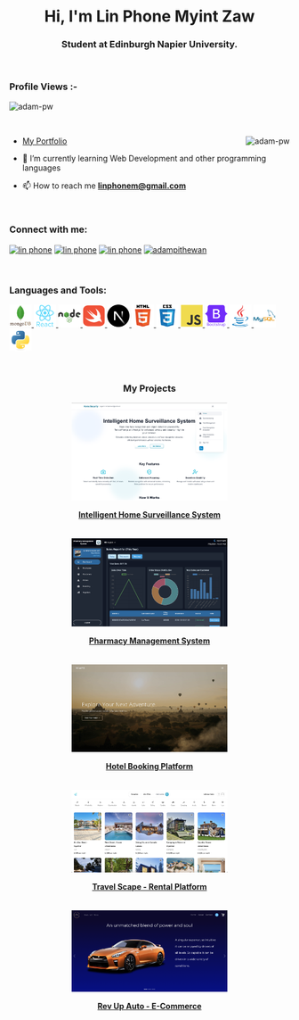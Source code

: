 <h1 align="center">Hi, I'm Lin Phone Myint Zaw</h1>
<h3 align="center">Student at Edinburgh Napier University.</h3>

<br>

<p align="right"> <h3>Profile Views :-</h3> <img src="https://komarev.com/ghpvc/?username=adam-pw&label=Profile%20views&color=0e75b6&style=flat"
    alt="adam-pw" /> 
  </p>

<br>

<p><img align="right" src="https://github.com/Adam-pw/Adam-pw/blob/main/animation_500_kxa883sd.gif" alt="adam-pw" /></p>

- <a href="https://lpmz-portfolio.vercel.app/">My Portfolio</a>

- 🌱 I’m currently learning Web Development and other programming languages

- 📫 How to reach me **linphonem@gmail.com**

<br>

<h3 align="left">Connect with me:</h3>
<p align="left">
  <a href="#" target="blank"><img align="center"
      src="https://raw.githubusercontent.com/rahuldkjain/github-profile-readme-generator/master/src/images/icons/Social/linked-in-alt.svg"
      alt="lin phone" height="30" width="40" /></a>
  <a href="https://www.facebook.com/linphone.myintzaw?mibextid=LQQJ4d" target="blank"><img align="center"
      src="https://raw.githubusercontent.com/rahuldkjain/github-profile-readme-generator/master/src/images/icons/Social/facebook.svg"
      alt="lin phone" height="30" width="40" /></a>
  <a href="https://www.instagram.com/linphonemyintzaw/?igshid=NzZlODBkYWE4Ng%3D%3D&utm_source=qr" target="blank"><img align="center"
      src="https://raw.githubusercontent.com/rahuldkjain/github-profile-readme-generator/master/src/images/icons/Social/instagram.svg"
      alt="lin phone" height="30" width="40" /></a>
 <a href="https://twitter.com/iamlinphone" target="blank"><img align="center"
      src="https://raw.githubusercontent.com/rahuldkjain/github-profile-readme-generator/master/src/images/icons/Social/twitter.svg"
      alt="adampithewan" height="30" width="40" /></a>
</p>

<br>

<h3 align="left">Languages and Tools:</h3>
    <p align="left">
        <!-- Web Frameworks -->
        <a href="https://mongodb.com" target="_blank" rel="noreferrer">
            <img src="https://raw.githubusercontent.com/devicons/devicon/55609aa5bd817ff167afce0d965585c92040787a/icons/mongodb/mongodb-original-wordmark.svg"
                alt="mongodb" width="40" height="40" />
        </a>
        <a href="https://reactjs.org/" target="_blank" rel="noreferrer"> <img
                src="https://raw.githubusercontent.com/devicons/devicon/master/icons/react/react-original-wordmark.svg"
                alt="react" width="40" height="40" />
        </a>
        <a href="https://nodejs.org" target="_blank" rel="noreferrer"> <img
                src="https://raw.githubusercontent.com/devicons/devicon/master/icons/nodejs/nodejs-original-wordmark.svg"
                alt="nodejs" width="40" height="40" />
        </a>
        <a href="https://mongodb.com" target="_blank" rel="noreferrer">
            <img src="https://raw.githubusercontent.com/devicons/devicon/55609aa5bd817ff167afce0d965585c92040787a/icons/swift/swift-original.svg"
                alt="swift" width="40" height="40" />
        </a>
        <a href="https://mongodb.com" target="_blank" rel="noreferrer">
            <img src="https://raw.githubusercontent.com/devicons/devicon/55609aa5bd817ff167afce0d965585c92040787a/icons/nextjs/nextjs-original.svg"
                alt="nextjs" width="40" height="40" />
        </a>
        <!-- Basic Web -->
        <a href="https://www.w3.org/html/" target="_blank" rel="noreferrer"> <img
                src="https://raw.githubusercontent.com/devicons/devicon/master/icons/html5/html5-original-wordmark.svg"
                alt="html5" width="40" height="40" />
        </a>
        <a href="https://www.w3schools.com/css/" target="_blank" rel="noreferrer"> <img
                src="https://raw.githubusercontent.com/devicons/devicon/master/icons/css3/css3-original-wordmark.svg"
                alt="css3" width="40" height="40" />
        </a>
        <a href="https://developer.mozilla.org/en-US/docs/Web/JavaScript" target="_blank" rel="noreferrer"> <img
                src="https://raw.githubusercontent.com/devicons/devicon/master/icons/javascript/javascript-original.svg"
                alt="javascript" width="40" height="40" />
        </a>
        <a href="https://getbootstrap.com" target="_blank" rel="noreferrer">
            <img src="https://raw.githubusercontent.com/devicons/devicon/master/icons/bootstrap/bootstrap-plain-wordmark.svg"
                alt="bootstrap" width="40" height="40" />
        </a>
        <!-- Others -->
        <a href="https://www.java.com" target="_blank" rel="noreferrer"> <img
                src="https://raw.githubusercontent.com/devicons/devicon/master/icons/java/java-original.svg" alt="java"
                width="40" height="40" />
        </a>
        <a href="https://www.mysql.com/" target="_blank" rel="noreferrer"> <img
                src="https://raw.githubusercontent.com/devicons/devicon/master/icons/mysql/mysql-original-wordmark.svg"
                alt="mysql" width="40" height="40" />
        </a> </a>
        <a href="https://www.python.org" target="_blank" rel="noreferrer"> <img
                src="https://raw.githubusercontent.com/devicons/devicon/master/icons/python/python-original.svg"
                alt="python" width="40" height="40" />
        </a>
    </p>
    <br>
    <h3 align="center">My Projects</h3>

<div style="display: flex; flex-wrap: wrap; justify-content: center; gap: 20px;">
  <div style="width: 280px;">
    <a href="https://home-security-rho.vercel.app/">
      <img src="./hs1.png" alt="Intelligent Home Surveillance System" width="100%" />
      <p align="center"><b>Intelligent Home Surveillance System</b></p>
    </a>
  </div>
  
  <div style="width: 280px;">
    <a href="https://pms-frontend-virid.vercel.app/">
      <img src="./pms1.png" alt="Pharmacy Management System" width="100%" />
      <p align="center"><b>Pharmacy Management System</b></p>
    </a>
  </div>
  
  <div style="width: 280px;">
    <a href="https://scape-booking.vercel.app/">
      <img src="./sb1.png" alt="Hotel Booking Platform" width="100%" />
      <p align="center"><b>Hotel Booking Platform</b></p>
    </a>
  </div>
  
  <div style="width: 280px;">
    <a href="https://travelscape-next.vercel.app/">
      <img src="./travelscape.png" alt="Travel Scape" width="100%" />
      <p align="center"><b>Travel Scape - Rental Platform</b></p>
    </a>
  </div>
  
  <div style="width: 280px;">
    <a href="#">
      <img src="./revupauto.png" alt="Rev Up Auto" width="100%" />
      <p align="center"><b>Rev Up Auto - E-Commerce</b></p>
    </a>
  </div>
</div>



